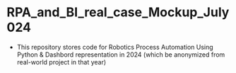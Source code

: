 # RPA_and_BI_real_case_Mockup_July024

- This repository stores code for Robotics Process Automation Using Python  & Dashbord representation in 2024 (which be anonymized from real-world project in that year)
